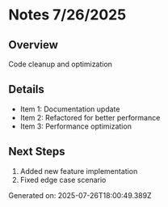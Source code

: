 # Notes 7/26/2025

## Overview
Code cleanup and optimization

## Details
- Item 1: Documentation update
- Item 2: Refactored for better performance
- Item 3: Performance optimization

## Next Steps
1. Added new feature implementation
2. Fixed edge case scenario

Generated on: 2025-07-26T18:00:49.389Z
